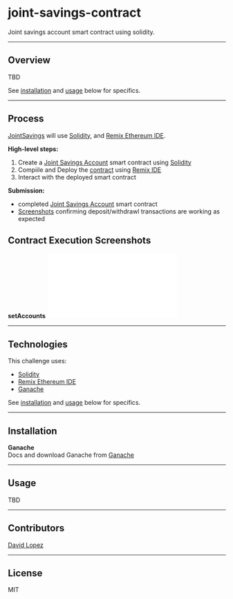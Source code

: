 # joint-savings-contract
Joint savings account smart contract using solidity.

---

## Overview
TBD  

See [installation](#installation) and [usage](#usage) below for specifics.  

---

## Process
[JointSavings](./app/joint_savings.sol) will use [Solidity](https://docs.soliditylang.org/en/v0.8.13/), and [Remix Ethereum IDE](https://remix-ide.readthedocs.io/en/latest/#).  

**High-level steps:**  
1. Create a [Joint Savings Account](./app/joint_savings.sol) smart contract using [Solidity](https://docs.soliditylang.org/en/v0.8.13/)
2. Compiile and Deploy the [contract](./app/joint_savings.sol) using [Remix IDE](https://remix-ide.readthedocs.io/en/latest/#)
3. Interact with the deployed smart contract 

**Submission:**  
- completed [Joint Savings Account](./app/joint_savings.sol) smart contract
- [Screenshots](./ExecutionResults/) confirming deposit/withdrawl transactions are working as expected

## Contract Execution Screenshots

**setAccounts**
![TBD](/ExecutionResults/README.md)  



---

## Technologies

This challenge uses:  
- [Solidity](https://docs.soliditylang.org/en/v0.8.13/)
- [Remix Ethereum IDE](https://remix-ide.readthedocs.io/en/latest/#)
- [Ganache](https://trufflesuite.com/ganache/)  

See [installation](#installation) and [usage](#usage) below for specifics.

---

## Installation

**Ganache**  
Docs and download Ganache from [Ganache](https://trufflesuite.com/ganache/)  

---

## Usage

TBD  

---

## Contributors

[David Lopez](https://github.com/sububer)

---

## License

MIT